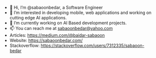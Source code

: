 - 👋 Hi, I’m @sabaoonbedar, a Software Engineer
- 👀 I’m interested in developing mobile, web applications and working on cutting edge AI applications.
- 🌱 I’m currently working on AI Based development projects.
- 📫 You can reach me at sabaoonbedar@yahoo.com
- Articles: https://medium.com/@baidar-sabaoon
- Website: https://sabaoonbedar.com/
- Stackoverflow: https://stackoverflow.com/users/7312335/sabaoon-bedar
<!---
sabaoonbedar/sabaoonbedar is a ✨ special ✨ repository because its `README.md` (this file) appears on your GitHub profile.
You can click the Preview link to take a look at your changes.
--->
